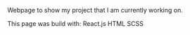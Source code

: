 Webpage to show my project that I am currently working on.

This page was build with:
    React.js
    HTML
    SCSS
